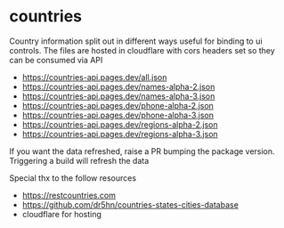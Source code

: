 # countries
Country information split out in different ways useful for binding
to ui controls. The files are hosted in cloudflare with cors headers set so they can 
be consumed via API


- https://countries-api.pages.dev/all.json
- https://countries-api.pages.dev/names-alpha-2.json
- https://countries-api.pages.dev/names-alpha-3.json
- https://countries-api.pages.dev/phone-alpha-2.json
- https://countries-api.pages.dev/phone-alpha-3.json
- https://countries-api.pages.dev/regions-alpha-2.json
- https://countries-api.pages.dev/regions-alpha-3.json

If you want the data refreshed, raise a PR bumping the package version.
Triggering a build will refresh the data

Special thx to the follow resources
- https://restcountries.com
- https://github.com/dr5hn/countries-states-cities-database
- cloudflare for hosting